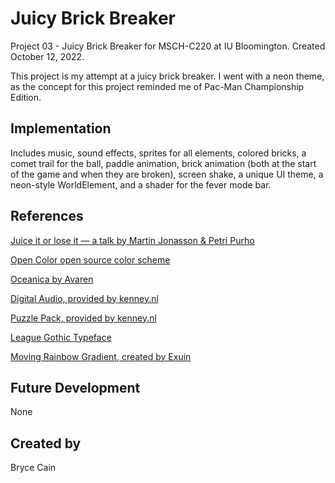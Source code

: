 # Juicy Brick Breaker
Project 03 - Juicy Brick Breaker for MSCH-C220 at IU Bloomington. Created October 12, 2022.

This project is my attempt at a juicy brick breaker. I went with a neon theme, as the concept for this project reminded me of Pac-Man Championship Edition.

## Implementation
Includes music, sound effects, sprites for all elements, colored bricks, a comet trail for the ball, paddle animation, brick animation (both at the start of the game and when they are broken), screen shake, a unique UI theme, a neon-style WorldElement, and a shader for the fever mode bar.

## References

[Juice it or lose it — a talk by Martin Jonasson & Petri Purho](https://www.youtube.com/watch?v=Fy0aCDmgnxg)

[Open Color open source color scheme](https://yeun.github.io/open-color/)

[Oceanica by Avaren](https://freemusicarchive.org/music/Avaren/Avaren/Oceanica/)

[Digital Audio, provided by kenney.nl](https://kenney.nl/assets/digital-audio)

[Puzzle Pack, provided by kenney.nl](https://kenney.nl/assets/puzzle-pack)

[League Gothic Typeface](https://www.theleagueofmoveabletype.com/orbitron)

[Moving Rainbow Gradient, created by Exuin](https://godotshaders.com/shader/moving-rainbow-gradient/)

## Future Development
None

## Created by
Bryce Cain

